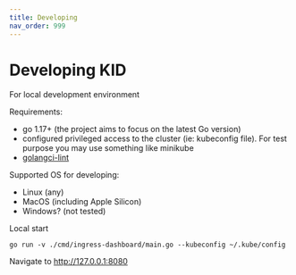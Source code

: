 ```yaml
---
title: Developing
nav_order: 999
---
```


# Developing KID

For local development environment

Requirements:

- go 1.17+ (the project aims to focus on the latest Go version)
- configured privileged access to the cluster (ie: kubeconfig file). For test purpose you may use something like minikube
- [golangci-lint](https://golangci-lint.run)

Supported OS for developing:

- Linux (any)
- MacOS (including Apple Silicon)
- Windows? (not tested)


Local start

    go run -v ./cmd/ingress-dashboard/main.go --kubeconfig ~/.kube/config

Navigate to http://127.0.0.1:8080
